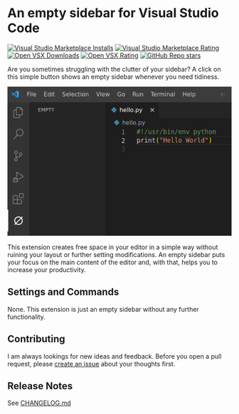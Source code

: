 # An empty sidebar for Visual Studio Code

[![Visual Studio Marketplace Installs](https://img.shields.io/visual-studio-marketplace/i/bithappens.vscode-plain-sidebar?logo=visualstudiocode&label=installs)](https://marketplace.visualstudio.com/items?itemName=bithappens.vscode-plain-sidebar)
[![Visual Studio Marketplace Rating](https://img.shields.io/visual-studio-marketplace/r/bithappens.vscode-plain-sidebar?logo=visualstudiocode)](https://marketplace.visualstudio.com/items?itemName=bithappens.vscode-plain-sidebar&ssr=false#review-details)
[![Open VSX Downloads](https://img.shields.io/open-vsx/dt/bithappens/vscode-plain-sidebar?label=Open%20VSX%20downloads)](https://open-vsx.org/extension/bithappens/vscode-plain-sidebar)
[![Open VSX Rating](https://img.shields.io/open-vsx/rating/bithappens/vscode-plain-sidebar?label=Open%20VSX%20rating)](https://open-vsx.org/extension/bithappens/vscode-plain-sidebar/reviews)
[![GitHub Repo stars](https://img.shields.io/github/stars/bithappens/vscode-plain-sidebar?logo=github&link=https%3A%2F%2Fgithub.com%2Fbithappens%2Fvscode-plain-sidebar%2Fstargazers)](https://github.com/bithappens/vscode-plain-sidebar)

Are you sometimes struggling with the clutter of your sidebar?
A click on this simple button shows an empty sidebar whenever you need tidiness.

![A screenshot of Visual Studio Code showing the extension button in the activity bar and the resulting empty sidebar.](static/screenshot.png)

This extension creates free space in your editor in a simple way without ruining your layout or further setting modifications.
An empty sidebar puts your focus on the main content of the editor and, with that, helps you to increase your productivity.


## Settings and Commands

None. This extension is just an empty sidebar without any further functionality.


## Contributing

I am always lookings for new ideas and feedback.
Before you open a pull request, please [create an issue](https://github.com/bithappens/vscode-plain-sidebar/issues) about your thoughts first.


## Release Notes

See [CHANGELOG.md](CHANGELOG.md)
